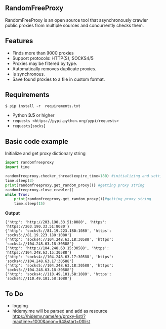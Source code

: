 RandomFreeProxy
--------

RandomFreeProxy is an open source tool that asynchronously crawler public proxies from multiple sources and concurrently checks them.

Features
--------

* Finds more than 9000 proxies
* Support protocols: HTTP(S), SOCKS4/5
* Proxies may be filtered by type.
* Automatically removes duplicate proxies.
* Is synchronous.
* Save found proxies to a file in custom format.

Requirements
------------
    $ pip install -r  requirements.txt

* Python **3.5** or higher
* `requests <https://pypi.python.org/pypi/requests>`
* `requests[socks]`

Basic code example
------------

Initialize and get proxy dictionary string

```python
import randomfreeproxy
import time

randomfreeproxy.checker_thread(expire_time=180) #initializing and setting expire time of data
time.sleep(3)
print(randomfreeproxy.get_random_proxy()) #getting proxy string
randomfreeproxy.close_crawler()
while True:
    print(randomfreeproxy.get_random_proxy())#getting proxy string
    time.sleep(15)

```

**Output**
```
{'http': 'http://203.190.33.51:8080', 'https': 'https://203.190.33.51:8080'}
{'http': 'socks5://81.19.223.180:1080', 'https': 'socks5://81.19.223.180:1080'}
{'http': 'socks4://104.248.63.18:30588', 'https': 'socks4://104.248.63.18:30588'}
{'http': 'http://104.248.63.15:30588', 'https': 'https://104.248.63.15:30588'}
{'http': 'socks4://104.248.63.17:30588', 'https': 'socks4://104.248.63.17:30588'}
{'http': 'socks5://104.248.63.18:30588', 'https': 'socks5://104.248.63.18:30588'}
{'http': 'socks4://110.49.101.58:1080', 'https': 'socks4://110.49.101.58:1080'}
```


To Do
-----
* logging
* hidemy.me will be parsed and add as resource <https://hidemy.name/en/proxy-list/?maxtime=1000&anon=64&start=0#list>


